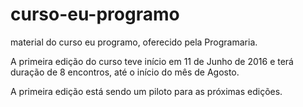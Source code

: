 # curso-eu-programo

material do curso eu programo,
oferecido pela Programaria.

A primeira edição do curso teve início em 11 de Junho de 2016
e terá duração de 8 encontros, até o início do mês de Agosto.

A primeira edição está sendo um piloto para as próximas edições.
